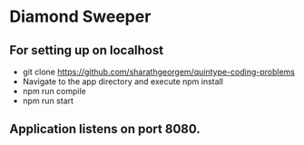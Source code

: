 # Diamond Sweeper

## For setting up on localhost

* git clone https://github.com/sharathgeorgem/quintype-coding-problems
* Navigate to the app directory and execute npm install
* npm run compile
* npm run start

## Application listens on port 8080.